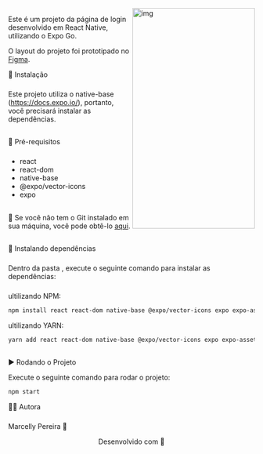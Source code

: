 <img  align="right" src="https://github.com/marcellypereira/missao2/assets/116754560/e0c165a1-1783-4c48-840c-9f6f41074e75" alt='img'  width="250px" height="450px"/>

Este é um projeto da página de login desenvolvido em React Native, utilizando o Expo Go. 


O layout do projeto foi prototipado no [Figma](https://www.figma.com/file/LWfUk8CkSS6av5zsH1K4QD/Login-Screen---Missao-2?type=design&node-id=37-69&t=HA0HPqjGH1jukkPt-0).


🧱 Instalação
###
Este projeto utiliza o native-base (https://docs.expo.io/), portanto, você precisará instalar as dependências.

##

🚧 Pré-requisitos
###
- react 
- react-dom
- native-base
- @expo/vector-icons
- expo

##

🚨 Se você não tem o Git instalado em sua máquina, você pode obtê-lo [aqui](https://git-scm.com/downloads).

##
🚧 Instalando dependências
###
Dentro da pasta , execute o seguinte comando para instalar as dependências:
###
ultilizando NPM:
```bash
npm install react react-dom native-base @expo/vector-icons expo expo-asset expo-font
```

ultilizando YARN:
```bash
yarn add react react-dom native-base @expo/vector-icons expo expo-asset expo-font
```

##
▶️ Rodando o Projeto

Execute o seguinte comando para rodar o projeto:
```bash
npm start
```

👩‍💻  Autora 

###
Marcelly Pereira 💅

<p align="center">Desenvolvido com 💜</p>
